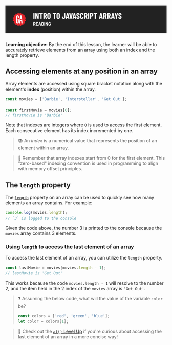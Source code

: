 # ![Intro to JavaScript Arrays - Reading ](./assets/hero.png)

**Learning objective:** By the end of this lesson, the learner will be able to accurately retrieve elements from an array using both an index and the length property.

## Accessing elements at any position in an array

Array elements are accessed using square bracket notation along with the element's __index__ (position) within the array.

```js
const movies = ['Barbie', 'Interstellar', 'Get Out'];

const firstMovie = movies[0];
// firstMovie is 'Barbie'
```

Note that indexes are integers where `0` is used to access the first element. Each consecutive element has its index incremented by one.

> 📚 An *index* is a numerical value that represents the position of an element within an array.

> 🧠 Remember that array indexes start from 0 for the first element. This "zero-based" indexing convention is used in programming to align with memory offset principles.

## The `length` property

The [`length`](https://developer.mozilla.org/en-US/docs/Web/JavaScript/Reference/Global_Objects/Array/length) property on an array can be used to quickly see how many elements an array contains. For example:

```js
console.log(movies.length);
// `3` is logged to the console
```

Given the code above, the number 3 is printed to the console because the `movies` array contains 3 elements.

### Using `length` to access the last element of an array

To access the last element of an array, you can utilize the `length` property.

```js
const lastMovie = movies[movies.length - 1];
// lastMovie is 'Get Out'
```

This works because the code `movies.length - 1` will resolve to the number 2, and the item held in the 2 index of the `movies` array is `'Get Out'`.

> ❓ Assuming the below code, what will the value of the variable `color` be?
>
> ```js
> const colors = ['red', 'green', 'blue'];
> let color = colors[1];
> ```

> 🚀 Check out the [`at()` Level Up](../level-up/at.md) if you're curious about accessing the last element of an array in a more concise way!
